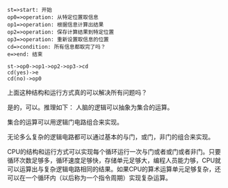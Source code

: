 ```flow
st=>start: 开始
op0=>operation: 从特定位置取信息
op1=>operation: 根据信息计算出结果
op2=>operation: 保存计算结果到特定位置
op3=>operation: 重新设置取信息的位置
cd=>condition: 所有信息都取完了吗？
e=>end: 结束

st->op0->op1->op2->op3->cd
cd(yes)->e
cd(no)->op0
```



上面这种结构和运行方式真的可以解决所有问题吗？

是的，可以。推理如下：
人脑的逻辑可以抽象为集合的运算。

集合的运算可以用逻辑门电路组合来实现。

无论多么复杂的逻辑电路都可以通过基本的与门，或门，非门的组合来实现。

CPU的结构和运行方式可以实现每个循环运行一次与门或者或门或者非门。只要循环次数足够多，循环速度足够快，存储单元足够大，编程人员能力够，CPU就可以运算出与复杂逻辑电路相同的结果。如果CPU的算术运算单元足够复杂，还可以在一个循环内（以后称为一个指令周期）实现复杂运算。

